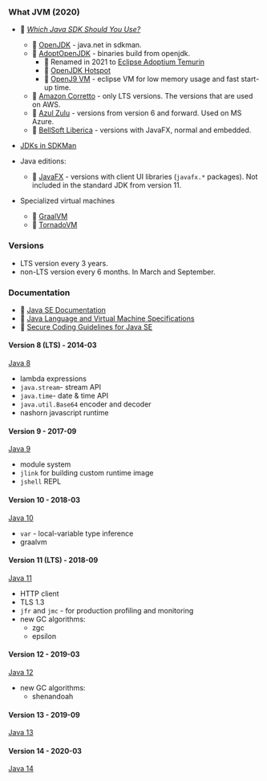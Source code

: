 ### What JVM (2020)

* 🔗 [*Which Java SDK Should You Use?*](https://developer.okta.com/blog/2019/01/16/which-java-sdk)
  * 🔗 [OpenJDK](https://openjdk.java.net/) - java.net in sdkman.
  * 🔗 [AdoptOpenJDK](https://adoptopenjdk.net/) - binaries build from openjdk.
    * 🔗 Renamed in 2021 to [Eclipse Adoptium Temurin](https://adoptium.net/)
    * 🔗 [OpenJDK Hotspot](https://openjdk.java.net/groups/hotspot/)
    * 🔗 [OpenJ9 VM](https://www.eclipse.org/openj9/) - eclipse VM for low memory usage and fast start-up time.
  * 🔗 [Amazon Corretto](https://aws.amazon.com/corretto/) - only LTS versions. The versions that are used on AWS.
  * 🔗 [Azul Zulu](https://www.azul.com/downloads/zulu/) - versions from version 6 and forward. Used on MS Azure.
  * 🔗 [BellSoft Liberica](https://bell-sw.com/java) - versions with JavaFX, normal and embedded.
* [JDKs in SDKMan](https://sdkman.io/jdks)

* Java editions:
  * 🔗 [JavaFX](https://openjfx.io/) - versions with client UI libraries (`javafx.*` packages). Not included in the standard JDK from version 11.

* Specialized virtual machines
  * 🔗 [GraalVM](https://www.graalvm.org/)
  * 🔗 [TornadoVM](https://www.tornadovm.org/)

### Versions

* LTS version every 3 years.
* non-LTS version every 6 months. In March and September.

### Documentation

* 🔗 [Java SE Documentation](https://docs.oracle.com/en/java/javase/index.html)
* 🔗 [Java Language and Virtual Machine Specifications](https://docs.oracle.com/javase/specs/)
* 🔗 [Secure Coding Guidelines for Java SE](https://www.oracle.com/java/technologies/javase/seccodeguide.html)

#### Version 8 (LTS) - 2014-03

[Java 8](./java8/)

* lambda expressions
* `java.stream`- stream API
* `java.time`- date & time API
* `java.util.Base64` encoder and decoder
* nashorn javascript runtime

#### Version 9 - 2017-09

[Java 9](./java9/)

* module system
* `jlink` for building custom runtime image
* `jshell` REPL

#### Version 10 - 2018-03

[Java 10](./java10/)

* `var` - local-variable type inference
* graalvm

#### Version 11 (LTS) - 2018-09

[Java 11](./java11/)

* HTTP client
* TLS 1.3
* `jfr` and `jmc` - for production profiling and monitoring
* new GC algorithms:
  * zgc
  * epsilon

#### Version 12 - 2019-03

[Java 12](./java12/)

* new GC algorithms:
  * shenandoah

#### Version 13 - 2019-09

[Java 13](./java13/)

#### Version 14 - 2020-03

[Java 14](./java14/)
